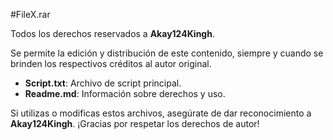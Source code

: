#FileX.rar

Todos los derechos reservados a **Akay124Kingh**. 

Se permite la edición y distribución de este contenido, siempre y cuando se brinden los respectivos créditos al autor original.

- **Script.txt**: Archivo de script principal.
- **Readme.md**: Información sobre derechos y uso.

Si utilizas o modificas estos archivos, asegúrate de dar reconocimiento a **Akay124Kingh**. ¡Gracias por respetar los derechos de autor!
